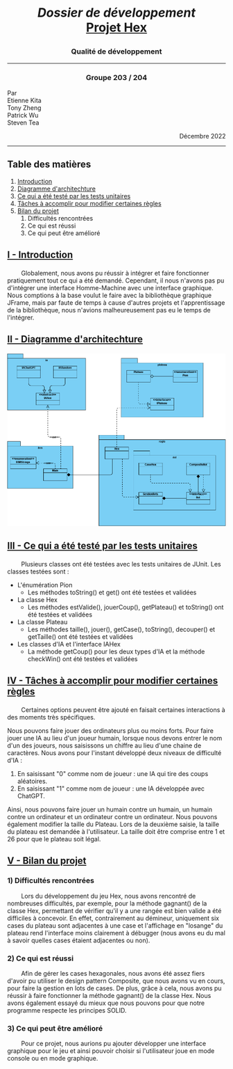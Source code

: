 # <p align="center"> _Dossier de développement_ <br/> <ins> Projet Hex </ins> </p>
### <p align="center"> Qualité de développement </p>

<hr>

### <center> Groupe 203 / 204</center>

Par <br/>
Etienne Kita <br/>
Tony Zheng <br/>
Patrick Wu <br/>
Steven Tea <br/>

<div dir="rtl"> Décembre 2022 </div>

<hr>

## Table des matières

1. [Introduction](#intro)
2. [Diagramme d'architechture](#archi)
3. [Ce qui a été testé par les tests unitaires](#testsU)
4. [Tâches à accomplir pour modifier certaines règles](#modif)
5. [Bilan du projet](#bilan)
    1. Difficultés rencontrées
    2. Ce qui est réussi
    3. Ce qui peut être amélioré

<a id="intro"></a>

## <ins> <p class="titre">I - Introduction</p> </ins>
&ensp;&ensp;&ensp;&ensp; Globalement, nous avons pu réussir à intégrer et faire fonctionner pratiquement tout ce qui a été demandé. Cependant, il nous n'avons pas pu d'intégrer une interface Homme-Machine avec une interface graphique. Nous comptions à la base voulut le faire avec la bibliothèque graphique JFrame, mais par faute de temps à cause d'autres projets et l'apprentissage de la bibliothèque, nous n'avions malheureusement pas eu le temps de l'intégrer.

<a id="archi"></a>

## <ins> <p class="titre">II - Diagramme d'architechture</p> </ins>
![Diagramme architechture du Hex](Hex.png)

<a id="testsU"></a>

## <ins> <p class="titre">III - Ce qui a été testé par les tests unitaires</p> </ins>
&ensp;&ensp;&ensp;&ensp; Plusieurs classes ont été testées avec les tests unitaires de JUnit.
Les classes testées sont :
* L'énumération Pion
    * Les méthodes toString() et get() ont été testées et validées
* La classe Hex
    * Les méthodes estValide(), jouerCoup(), getPlateau() et toString() ont été testées et validées
* La classe Plateau
    * Les méthodes taille(), jouer(), getCase(), toString(), decouper() et getTaille() ont été testées et validées
* Les classes d'IA et l'interface IAHex
    * La méthode getCoup() pour les deux types d'IA et la méthode checkWin() ont été testées et validées

<a id="modif"></a>

## <ins> <p class="titre">IV - Tâches à accomplir pour modifier certaines règles</p> </ins>
&ensp;&ensp;&ensp;&ensp; Certaines options peuvent être ajouté en faisait certaines interactions à des moments très spécifiques.

Nous pouvons faire jouer des ordinateurs plus ou moins forts. Pour faire jouer une IA au lieu d'un joueur humain, lorsque nous devons entrer le nom d'un des joueurs, nous saisissons un chiffre au lieu d'une chaine de caractères. Nous avons pour l'instant développé deux niveaux de difficulté d'IA :
1. En saisissant "0" comme nom de joueur : une IA qui tire des coups aléatoires.
1. En saisissant "1" comme nom de joueur : une IA développée avec ChatGPT.

Ainsi, nous pouvons faire jouer un humain contre un humain, un humain contre un ordinateur et un ordinateur contre un ordinateur.
Nous pouvons également modifier la taille du Plateau. Lors de la deuxième saisie, la taille du plateau est demandée à l'utilisateur. La taille doit être comprise entre 1 et 26 pour que le plateau soit légal.

<a id="bilan"></a>

## <ins> <p class="titre">V - Bilan du projet</p> </ins>

### 1) Difficultés rencontrées
&ensp;&ensp;&ensp;&ensp; Lors du développement du jeu Hex, nous avons rencontré de nombreuses difficultés, par exemple, pour la méthode gagnant() de la classe Hex, permettant de vérifier qu'il y a une rangée est bien valide a été difficiles à concevoir. En effet, contrairement au démineur, uniquement six cases du plateau sont adjacentes à une case et l'affichage en "losange" du plateau rend l'interface moins clairement à débugger (nous avons eu du mal à savoir quelles cases étaient adjacentes ou non).

### 2) Ce qui est réussi
&ensp;&ensp;&ensp;&ensp; Afin de gérer les cases hexagonales, nous avons été assez fiers d'avoir pu utiliser le design pattern Composite, que nous avons vu en cours, pour faire la gestion en lots de cases. De plus, grâce à cela, nous avons pu réussir à faire fonctionner la méthode gagnant() de la classe Hex. Nous avons également essayé du mieux que nous pouvons pour que notre programme respecte les principes SOLID.

### 3) Ce qui peut être amélioré
&ensp;&ensp;&ensp;&ensp; Pour ce projet, nous aurions pu ajouter développer une interface graphique pour le jeu et ainsi pouvoir choisir si l'utilisateur joue en mode console ou en mode graphique.
